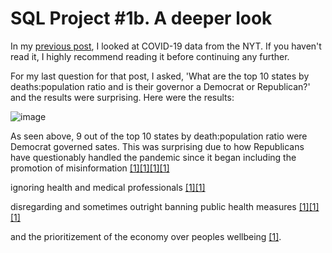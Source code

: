 # SQL Project #1b. A deeper look

In my [previous post](https://robertjspencer.github.io/2022/05/21/COVID19-NYT.html), I looked at COVID-19 data from the NYT. If you haven't read it, I highly recommend reading it before continuing any further.

For my last question for that post, I asked, 'What are the top 10 states by deaths:population ratio and is their governor a Democrat or Republican?' and the results were surprising. Here were the results:

![image](https://user-images.githubusercontent.com/105367716/170274486-64b0e227-ec20-4c59-99ad-1b6e2d3df5c7.png)

As seen above, 9 out of the top 10 states by death:population ratio were Democrat governed sates. This was surprising due to how Republicans have questionably handled the pandemic since it began including the promotion of misinformation [[1]](https://www.nytimes.com/2020/09/30/us/politics/trump-coronavirus-misinformation.html)[[1]](https://www.theatlantic.com/politics/archive/2020/11/trumps-lies-about-coronavirus/608647/)[[1]](https://abcnews.go.com/Health/wireStory/gop-state-lawmakers-spread-covid-19-misinformation-76166298)[[1]](https://www.washingtonpost.com/politics/2021/09/14/florida-desantis-vaccine-misinformation-rna/)

ignoring health and medical professionals [[1]](https://www.nature.com/articles/d41586-020-03035-4)[[1]](https://www.washingtonpost.com/national/coronavirus-ravaged-florida-as-ron-desantis-sidelined-scientists-and-followed-trump/2020/07/25/0b8008da-c648-11ea-b037-f9711f89ee46_story.html) 

disregarding and sometimes outright banning public health measures [[1]](https://www.texastribune.org/2021/08/06/texas-greg-abbott-covid-restrictions/)[[1]](https://www.cbsnews.com/news/georgia-governor-brian-kemp-bans-city-face-mask-orders-coronavirus-pandemic/)[[1]](https://www.reuters.com/world/us/judge-overrules-texas-governors-ban-mask-mandates-schools-nyt-2021-11-11/)

and the prioritizement of the economy over peoples wellbeing [[1]](https://www.sciencedirect.com/science/article/pii/S0191886921002658). 


